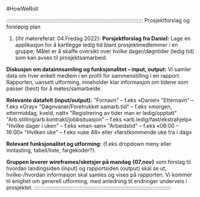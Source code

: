 #HowWeRoll

::::::::::::::::::::::::::::::::::::::::::::::::::::::::::::::::::::::::::::::::::::::::::
Prosjektforslag og foreløpig plan 

1) {iht møtereferat: 04.Fredag.2022}:
**Porsjektforslag fra Daniel:**
Lage en applikasjon for å kartlegge ledig tid blant prosjektmedlemmer i en gruppe;
Målet er å skaffe oversikt over hvilke dager/døgntider (ledig tid) som kan avses til prosjektsamarbeid.

**Diskusjon om datainnsamling og funksjonalitet – input, output:**
Vi samler data om hver enkelt medlem i en profil for sammenstilling i en rapport.
Rapporten, uansett utforming, inneholder klar informasjon om tidene som passer (best) for å møtes/samarbeide.

**Relevante datafelt (input/output):** 
"Fornavn" – f.eks «Daniel»
"Etternavn" – f.eks «Gray»
"Døgnvaner/Foretrukket samarb.tid" – f.eks «morgen, ettermiddag, kveld, natt»
"Registrering av tider man er ledig/opptatt"    
    "Arb.stilling/arb.kontrakt/jobbsituasjon" – f.eks «arb.ledig/fast/ekstrahjelp»
    "Hvilke dager i uken" – f.eks «man-søn»
    "Arbeidstid" – f.eks «08:00 – 16:00»
    "Hvilken uke" – f.eks «uke 48» eller «førstkommende uke fra i dag»

**Relevant funksjonalitet og utforming:**
{f.eks dropdown meny eller inntasting, tabell/liste, fargekoder?}.

**Gruppen leverer wireframes/sketsjer på mandag {07.nov}** som 
forslag til hvordan landingsiden (input) og rapportsiden (output) skal se ut, 
hvilke-/hvordan informasjon skal samles og vises på rapporten.
Vi kommer til enighet om generell utforming, med anledning til endringer underveis i prosjektet.
::::::::::::::::::::::::::::::::::::::::::::::::::::::::::::::::::::::::::::::::::::::::::



